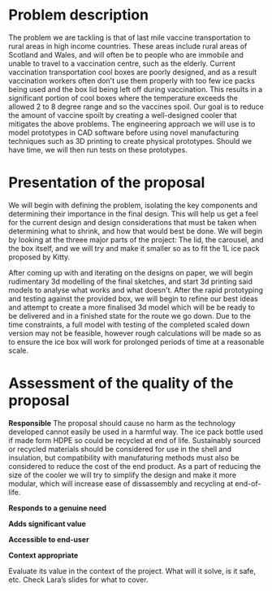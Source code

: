 # Problem description

The problem we are tackling is that of last mile vaccine transportation to rural areas in high income countries. These areas include rural areas of Scotland and Wales, and will often be to people who are immobile and unable to travel to a vaccination centre, such as the elderly. Current vaccination transportation cool boxes are poorly designed, and as a result vaccination workers often don't use them properly with too few ice packs being used and the box lid being left off during vaccination. This results in a significant portion of cool boxes where the temperature exceeds the allowed 2 to 8 degree range and so the vaccines spoil. Our goal is to reduce the amount of vaccine spoilt by creating a well-designed cooler that mitigates the above problems. The engineering approach we will use is to model prototypes in CAD software before using novel manufacturing techniques such as 3D printing to create physical prototypes. Should we have time, we will then run tests on these prototypes.

# Presentation of the proposal
We will begin with defining the problem, isolating the key components and determining their importance in the final design. This will help us get a feel for the current design and design considerations that must be taken when determining what to shrink, and how that would best be done. We will begin by looking at the threee major parts of the project: The lid, the carousel, and the box itself, and we will try and make it smaller so as to fit the 1L ice pack proposed by Kitty. 

After coming up with and iterating on the designs on paper, we will begin rudimentary 3d modelling of the final sketches, and start 3d printing said models to analyse what works and what doesn't. After the rapid prototyping and testing against the provided box, we will begin to refine our best ideas and attempt to create a more finalised 3d model which will be be ready to be delivered and in a finished state for the route we go down. Due to the time constraints, a full model with testing of the completed scaled down version may not be feasible, however rough calculations will be made so as to ensure the ice box will work for prolonged periods of time at a reasonable scale.

# Assessment of the quality of the proposal
**Responsible**
The proposal should cause no harm as the technology developed cannot easily be used in a harmful way. The ice pack bottle used if made form HDPE so could be recycled at end of life. Sustainably sourced or recycled materials should be considered for use in the shell and insulation, but compatibility with manufaturing methods must also be considered to reduce the cost of the end product. As a part of reducing the size of the cooler we will try to simplify the design and make it more modular, which will increase ease of dissassembly and recycling at end-of-life.

**Responds to a genuine need**

**Adds significant value**

**Accessible to end-user**

**Context appropriate**

Evaluate its value in the context of the project. What will it solve, is it safe, etc. Check Lara’s slides for what to cover.


